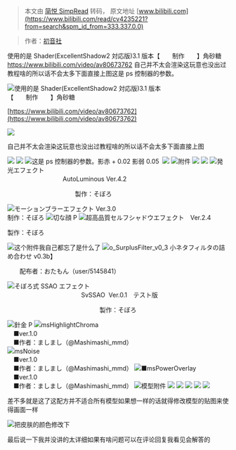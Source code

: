 > 本文由 [简悦 SimpRead](http://ksria.com/simpread/) 转码， 原文地址 [www.bilibili.com](https://www.bilibili.com/read/cv4235221?from=search&spm_id_from=333.337.0.0)

> 作者：[初音社](https://space.bilibili.com/277257)

 使用的是 Shader(ExcellentShadow2 対応版)3.1 版本【　　制作　　】角砂糖 https://www.bilibili.com/video/av80673762 自己并不太会渲染这玩意也没出过教程啥的所以话不会太多下面直接上图这是 ps 控制器的参数。

![](http://i0.hdslb.com/bfs/article/ba1de980bdb2962c012e355b5b59bb781038f61b.jpg@942w_531h_progressive.webp)使用的是 Shader(ExcellentShadow2 対応版)3.1 版本  
【　　制作　　】角砂糖  

[https://www.bilibili.com/video/av80673762](https://www.bilibili.com/video/av80673762)

![](http://i0.hdslb.com/bfs/article/a90fc68bc27da398d4b79c2fadba5144f445bd4e.jpg@942w_531h_progressive.webp)

自己并不太会渲染这玩意也没出过教程啥的所以话不会太多下面直接上图  

![](http://i0.hdslb.com/bfs/article/7944725b71928347e6e59593296e318a3ca2b2ae.png@864w_612h_progressive.webp) ![](http://i0.hdslb.com/bfs/article/783c709df64e12495085dfb9b8c2d5c746cecef9.png@360w_284h_progressive.webp) ![](http://i0.hdslb.com/bfs/article/96f4d4097c38cadebcbfc631878c904f316edd26.png@915w_230h_progressive.webp)这是 ps 控制器的参数。影赤 + 0.02 影弱 0.05  ![](http://i0.hdslb.com/bfs/article/3dbfcca3b047d2c00d16a5b1781938985f3462cd.png@725w_216h_progressive.webp) ![](http://i0.hdslb.com/bfs/article/e5bf9236ffba473e2b36e8394135e346847286c2.png@383w_618h_progressive.webp)附件 ![](http://i0.hdslb.com/bfs/article/b2f9524ebde5cdfb94bbcce013430aca3aff043e.png@333w_243h_progressive.webp) ![](http://i0.hdslb.com/bfs/article/3c00e487bf65d282c7ba51ab67bd11e3471c1992.png@311w_228h_progressive.webp) ![](http://i0.hdslb.com/bfs/article/9d19828f66ec524e2782b8570046ab76250cbb99.png@318w_246h_progressive.webp)発光エフェクト  
　　　　　　　　　AutoLuminous Ver.4.2

　　　　　　　　　　　製作：そぼろ

![](http://i0.hdslb.com/bfs/article/8599944fd34ce3ef69779ecb3d4af8d24ee8c2f3.png@326w_237h_progressive.webp)モーションブラーエフェクト Ver.3.0  
制作：そぼろ ![](http://i0.hdslb.com/bfs/article/f054c3da54437f645516c559eae0ddc62cd2221a.png@315w_251h_progressive.webp)切な顔 P ![](http://i0.hdslb.com/bfs/article/70855cbca56e0227269f50122296124f2f70a494.png@315w_248h_progressive.webp)超高品質セルフシャドウエフェクト　Ver.2.4

製作：そぼろ

![](http://i0.hdslb.com/bfs/article/beb5b3b29e26ff2b70a6333822a4fa3a776c7aa2.png@323w_231h_progressive.webp)这个附件我自己都忘了是什么了 ![](http://i0.hdslb.com/bfs/article/c3f983290a03f4a1aa4d1f05c97f64ee04de26e1.png@306w_236h_progressive.webp)o_SurplusFilter_v0_3 小ネタフィルタの詰め合わせ v0.3b】

　　配布者：おたもん（user/5145841）

![](http://i0.hdslb.com/bfs/article/46ae87f724d07dc1f73a690fea62adb74a12395b.png@326w_245h_progressive.webp)そぼろ式 SSAO エフェクト  
　　　　　　　　　　　　SvSSAO  Ver.0.1　テスト版

　　　　　　　　　　　　　　　製作：そぼろ

![](http://i0.hdslb.com/bfs/article/40aaab4afdf274d39c8722eacc1c1d283b0e2d3c.png@324w_240h_progressive.webp)針金 P ![](http://i0.hdslb.com/bfs/article/274a49b528b278db319a029fbdf5ee68a72290cc.png@320w_222h_progressive.webp)msHighlightChroma  
　■ver.1.0  
　■作者：ましまし（@Mashimashi_mmd）  
![](http://i0.hdslb.com/bfs/article/4ae36c55cde1a9ce1a00bcc6dc0fe7b79bd553bb.png@318w_249h_progressive.webp)msNoise  
　■ver.1.0  
　■作者：ましまし（@Mashimashi_mmd） ![](http://i0.hdslb.com/bfs/article/c9b9ee1a17f5f8f921b36fe016b113211cd9dd6b.png@335w_243h_progressive.webp)■msPowerOverlay  
　■ver.1.0  
　■作者：ましまし（@Mashimashi_mmd） ![](http://i0.hdslb.com/bfs/article/f29f31b2a923596d013063a9b932caec4a04405b.png@639w_227h_progressive.webp)模型附件 ![](http://i0.hdslb.com/bfs/article/97ac75451515352f7e05ec6cdb65beb2e8a418c8.png@941w_240h_progressive.webp) ![](http://i0.hdslb.com/bfs/article/4de1e8f8e3a6c59bff8d672d51ff83c726401571.png@942w_201h_progressive.webp) ![](http://i0.hdslb.com/bfs/article/81dc4102c8d1a360e0441b5b7c314f32c26381fe.png@942w_219h_progressive.webp) ![](http://i0.hdslb.com/bfs/article/7793b2d0a451ac1ee5dcb0d00336c01727ff7205.png@942w_249h_progressive.webp) ![](http://i0.hdslb.com/bfs/article/c95fd039cf0c1a563fe0e0d41838146b2d8fdae8.png@942w_261h_progressive.webp)

差不多就是这了这配方并不适合所有模型如果想一样的话就得修改模型的贴图来使得画面一样

![](http://i0.hdslb.com/bfs/article/7b44064348a5b08de7ef7ce3222c4e8bba1e07b1.jpg@942w_530h_progressive.webp)把皮肤的颜色修改下

最后说一下我并没讲的太详细如果有啥问题可以在评论回复我看见会解答的
